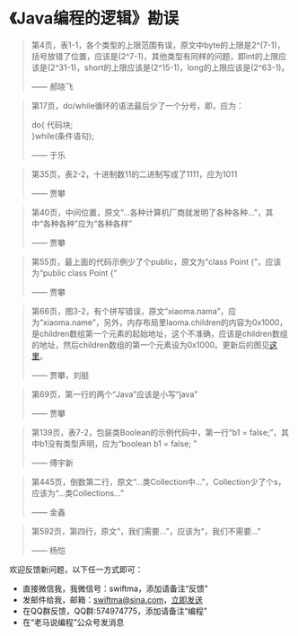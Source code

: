 # 《Java编程的逻辑》勘误

> 第4页，表1-1，各个类型的上限范围有误，原文中byte的上限是2^(7-1)，括号放错了位置，应该是(2^7-1)，其他类型有同样的问题，即int的上限应该是(2^31-1)，short的上限应该是(2^15-1)，long的上限应该是(2^63-1)。
>
> —— 郝晓飞 

> 第17页，do/while循环的语法最后少了一个分号，即，应为：
>
> do{
>     代码块;   
> }while(条件语句);
>
> —— 于乐

> 第35页，表2-2，十进制数11的二进制写成了1111，应为1011
>
> —— 贾攀

> 第40页，中间位置，原文“...各种计算机厂商就发明了各种各种...”，其中“各种各种”应为“各种各样”
>
> —— 贾攀

> 第55页，最上面的代码示例少了个public，原文为“class Point {”，应该为“public class Point {”
>
> —— 贾攀

> 第66页，图3-2，有个拼写错误，原文“xiaoma.nama”，应为“xiaoma.name”，另外，内存布局里laoma.children的内容为0x1000，是children数组第一个元素的起始地址，这个不准确，应该是children数组的地址，然后children数组的第一个元素设为0x1000。更新后的图见[这里](https://swiftma.github.io/person_update.jpg)。
>
> —— 贾攀，刘挺

> 第69页，第一行的两个“Java”应该是小写“java”
>
> —— 贾攀

> 第139页，表7-2，包装类Boolean的示例代码中，第一行“b1 = false;”，其中b1没有类型声明，应为“boolean b1 = false; ”
>
> —— 傅宇新

> 第445页，倒数第二行，原文“...类Collection中...”，Collection少了个s，应该为“...类Collections...”
>
> —— 金鑫

> 第592页，第四行，原文“，我们需要...”，应该为“，我们不需要..."
>
> —— 杨恺

欢迎反馈新问题，以下任一方式即可：
- 直接微信我，我微信号：swiftma，添加请备注“反馈”
- 发邮件给我，邮箱：swiftma@sina.com，[立即发送](mailto:swiftma@sina.com) 
- 在QQ群反馈，QQ群:574974775，添加请备注“编程”
- 在“老马说编程”公众号发消息

